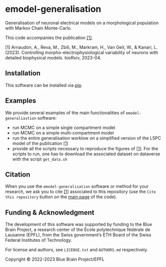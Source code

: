 # emodel-generalisation

Generalisation of neuronal electrical models on a morphological population with Markov Chain Monte-Carlo.

This code accompanies the publication [[1]](#1).

<a id="1">[1]</a> Arnaudon, A., Reva, M., Zbili, M., Markram, H., Van Geit, W., & Kanari, L. (2023). Controlling morpho-electrophysiological variability of neurons with detailed biophysical models. bioRxiv, 2023-04.


## Installation

This software can be installed via [pip](https://pip.pypa.io/en/stable/).

## Examples

We provide several examples of the main functionalities of ```emodel-generaliastion``` software:
* run MCMC on a simple single compartment model
* run MCMC on a simple multi-compartment model
* run the entire generalisation worklow on a simplified version of the L5PC model of the publication [[1]](#1)
* provide all the scripts necessary to reproduce the figures of [[1]](#1). For the scripts to run, one has to download the associated dataset on dataverse  with the script ```get_data.sh```


## Citation

When you use the ``emodel-generalisation`` software or method for your research, we ask you to cite [[1]](#1) associated to this repository (use the `Cite this repository` button on the [main page](https://github.com/BlueBrain/emodel-genealisation) of the code).


## Funding & Acknowledgment

The development of this software was supported by funding to the Blue Brain Project, a research
center of the École polytechnique fédérale de Lausanne (EPFL), from the Swiss government’s ETH
Board of the Swiss Federal Institutes of Technology.

For license and authors, see `LICENSE.txt` and `AUTHORS.md` respectively.

Copyright © 2022-2023 Blue Brain Project/EPFL
